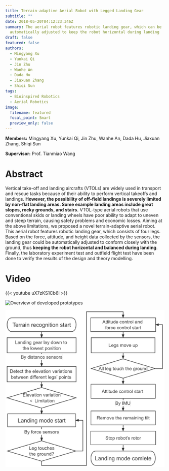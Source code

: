 ```yaml
---
title: Terrain-adaptive Aerial Robot with Legged Landing Gear
subtitle: ""
date: 2018-05-20T04:12:23.346Z
summary: The aerial robot features robotic landing gear, which can be
  automatically adjusted to keep the robot horizontal during landing
draft: false
featured: false
authors:
  - Mingyang Xu
  - Yunkai Qi
  - Jin Zhu
  - Wanhe An
  - Dada Hu
  - Jiaxuan Zhang
  - Shiqi Sun
tags:
  - Bioinspired Robotics
  - Aerial Robotics
image:
  filename: featured
  focal_point: Smart
  preview_only: false
---
```

**Members:** Mingyang Xu, Yunkai Qi, Jin Zhu, Wanhe An, Dada Hu, Jiaxuan Zhang, Shiqi Sun

**Supervisor:** Prof. Tianmiao Wang

# Abstract

Vertical take-off and landing aircrafts (VTOLs) are widely used in transport and rescue tasks because of their ability to perform vertical takeoffs and landings. **However, the possibility of off-field landings is severely limited by non-flat landing areas. Some example landing areas include great slopes, rocky grounds, and stairs.** VTOL-type aerial robots that use conventional skids or landing wheels have poor ability to adapt to uneven and steep terrain, causing safety problems and economic losses. Aiming at the above limitations, we proposed a novel terrain-adaptive aerial robot. This aerial robot features robotic landing gear, which consists of four legs. Based on the force, attitude, and height data collected by the sensors, the landing gear could be automatically adjusted to conform closely with the ground, thus **keeping the robot horizontal and balanced during landing**. Finally, the laboratory experiment test and outfield flight test have been done to verify the results of the design and theory modelling.



# Video

{{< youtube uX7zKS1Cb6I >}}



![](la1.jpg "Overview of developed prototypes")

![](la2.png "Process of the terrain-adaptive landing mode")